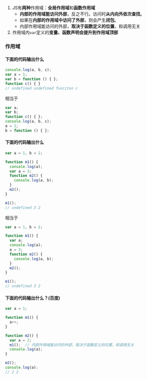 1. JS有**两种**作用域：**全局作用域**和**函数作用域**
   - **内部的作用域能访问外部**，反之不行。访问时**从内向外依次查找**。
   - 如果在**内部的作用域中访问了外部**，则会产生**闭包**。
   - 内部作用域能访问的外部，**取决于函数定义的位置**，和调用无关
2. 作用域内`var`定义的**变量、函数声明会提升到作用域顶部**

### 作用域
#### 下面的代码输出什么
```js
console.log(a, b, c);
var a = 1;
var b = function () { };
function c() { }
// undefined undefined funciton c
```
相当于
```js
var a;
var b;
function c() { };
console.log(a, b, c);
a = 1;
b = function () { };
```

#### 下面的代码输出什么
```js
var a = 1, b = 2;

function m1() {
  console.log(a);
  var a = 3;
  function m2() {
    console.log(a, b);
  }
  m2();
}

m1();
// undefined 3 2
```
相当于
```js
var a = 1, b = 2;

function m1() {
  var a;
  console.log(a);
  a = 3;
  function m2() {
    console.log(a, b);
  }
  m2();
}

m1();
// undefined 3 2
```

#### 下面的代码输出什么？(百度)
```js
var a = 1;

function m1() {
  a++;
}

function m2() {
  var a = 2;
  m1();  // 内部作用域能访问的外部，取决于函数定义的位置，和调用无关
  console.log(a);
}

m2();
console.log(a);
// 2 2
```

